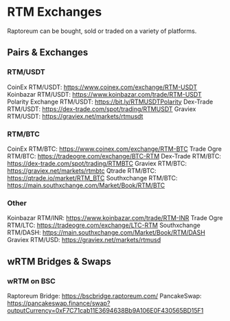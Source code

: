 # RTM Exchanges

Raptoreum can be bought, sold or traded on a variety of platforms.

## Pairs & Exchanges

### RTM/USDT

CoinEx RTM/USDT: <https://www.coinex.com/exchange/RTM-USDT>
Koinbazar RTM/USDT: <https://www.koinbazar.com/trade/RTM-USDT>
Polarity Exchange RTM/USDT: <https://bit.ly/RTMUSDTPolarity>
Dex-Trade RTM/USDT: <https://dex-trade.com/spot/trading/RTMUSDT>
Graviex RTM/USDT: <https://graviex.net/markets/rtmusdt>

### RTM/BTC

CoinEx RTM/BTC: <https://www.coinex.com/exchange/RTM-BTC>
Trade Ogre RTM/BTC: <https://tradeogre.com/exchange/BTC-RTM>
Dex-Trade RTM/BTC: <https://dex-trade.com/spot/trading/RTMBTC>
Graviex RTM/BTC: <https://graviex.net/markets/rtmbtc>
Qtrade RTM/BTC: <https://qtrade.io/market/RTM_BTC>
Southxchange RTM/BTC: <https://main.southxchange.com/Market/Book/RTM/BTC>

### Other

Koinbazar RTM/INR: <https://www.koinbazar.com/trade/RTM-INR>
Trade Ogre RTM/LTC: <https://tradeogre.com/exchange/LTC-RTM>
Southxchange RTM/DASH: <https://main.southxchange.com/Market/Book/RTM/DASH>
Graviex RTM/USD: <https://graviex.net/markets/rtmusd>

## wRTM Bridges & Swaps

### wRTM on BSC

Raptoreum Bridge: <https://bscbridge.raptoreum.com/>
PancakeSwap: <https://pancakeswap.finance/swap?outputCurrency=0xF7C71cab11E3694638Bb9A106E0F430565BD15F1>